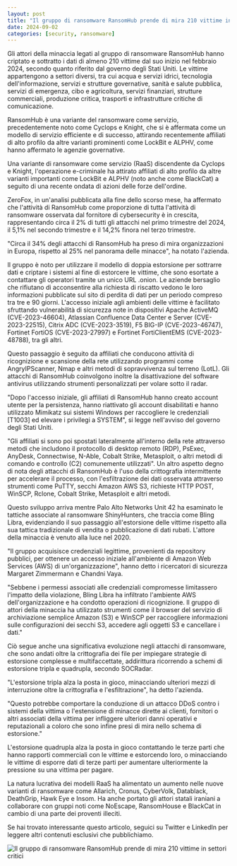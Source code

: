 ```yaml
---
layout: post
title: "Il gruppo di ransomware RansomHub prende di mira 210 vittime in settori critici"
date: 2024-09-02
categories: [security, ransomware]
---
```


Gli attori della minaccia legati al gruppo di ransomware RansomHub hanno criptato e sottratto i dati di almeno 210 vittime dal suo inizio nel febbraio 2024, secondo quanto riferito dal governo degli Stati Uniti. Le vittime appartengono a settori diversi, tra cui acqua e servizi idrici, tecnologia dell'informazione, servizi e strutture governative, sanità e salute pubblica, servizi di emergenza, cibo e agricoltura, servizi finanziari, strutture commerciali, produzione critica, trasporti e infrastrutture critiche di comunicazione.

RansomHub è una variante del ransomware come servizio, precedentemente noto come Cyclops e Knight, che si è affermata come un modello di servizio efficiente e di successo, attirando recentemente affiliati di alto profilo da altre varianti prominenti come LockBit e ALPHV, come hanno affermato le agenzie governative.

Una variante di ransomware come servizio (RaaS) discendente da Cyclops e Knight, l'operazione e-criminale ha attirato affiliati di alto profilo da altre varianti importanti come LockBit e ALPHV (noto anche come BlackCat) a seguito di una recente ondata di azioni delle forze dell'ordine.

ZeroFox, in un'analisi pubblicata alla fine dello scorso mese, ha affermato che l'attività di RansomHub come proporzione di tutta l'attività di ransomware osservata dal fornitore di cybersecurity è in crescita, rappresentando circa il 2% di tutti gli attacchi nel primo trimestre del 2024, il 5,1% nel secondo trimestre e il 14,2% finora nel terzo trimestre.

"Circa il 34% degli attacchi di RansomHub ha preso di mira organizzazioni in Europa, rispetto al 25% nel panorama delle minacce", ha notato l'azienda.

Il gruppo è noto per utilizzare il modello di doppia estorsione per sottrarre dati e criptare i sistemi al fine di estorcere le vittime, che sono esortate a contattare gli operatori tramite un unico URL .onion. Le aziende bersaglio che rifiutano di acconsentire alla richiesta di riscatto vedono le loro informazioni pubblicate sul sito di perdita di dati per un periodo compreso tra tre e 90 giorni. L'accesso iniziale agli ambienti delle vittime è facilitato sfruttando vulnerabilità di sicurezza note in dispositivi Apache ActiveMQ (CVE-2023-46604), Atlassian Confluence Data Center e Server (CVE-2023-22515), Citrix ADC (CVE-2023-3519), F5 BIG-IP (CVE-2023-46747), Fortinet FortiOS (CVE-2023-27997) e Fortinet FortiClientEMS (CVE-2023-48788), tra gli altri.

Questo passaggio è seguito da affiliati che conducono attività di ricognizione e scansione della rete utilizzando programmi come AngryIPScanner, Nmap e altri metodi di sopravvivenza sul terreno (LotL). Gli attacchi di RansomHub coinvolgono inoltre la disattivazione del software antivirus utilizzando strumenti personalizzati per volare sotto il radar.

"Dopo l'accesso iniziale, gli affiliati di RansomHub hanno creato account utente per la persistenza, hanno riattivato gli account disabilitati e hanno utilizzato Mimikatz sui sistemi Windows per raccogliere le credenziali [T1003] ed elevare i privilegi a SYSTEM", si legge nell'avviso del governo degli Stati Uniti.

"Gli affiliati si sono poi spostati lateralmente all'interno della rete attraverso metodi che includono il protocollo di desktop remoto (RDP), PsExec, AnyDesk, Connectwise, N-Able, Cobalt Strike, Metasploit, o altri metodi di comando e controllo (C2) comunemente utilizzati". Un altro aspetto degno di nota degli attacchi di RansomHub è l'uso della crittografia intermittente per accelerare il processo, con l'esfiltrazione dei dati osservata attraverso strumenti come PuTTY, secchi Amazon AWS S3, richieste HTTP POST, WinSCP, Rclone, Cobalt Strike, Metasploit e altri metodi.

Questo sviluppo arriva mentre Palo Alto Networks Unit 42 ha esaminato le tattiche associate al ransomware ShinyHunters, che traccia come Bling Libra, evidenziando il suo passaggio all'estorsione delle vittime rispetto alla sua tattica tradizionale di vendita o pubblicazione di dati rubati. L'attore della minaccia è venuto alla luce nel 2020.

"Il gruppo acquisisce credenziali legittime, provenienti da repository pubblici, per ottenere un accesso iniziale all'ambiente di Amazon Web Services (AWS) di un'organizzazione", hanno detto i ricercatori di sicurezza Margaret Zimmermann e Chandni Vaya.

"Sebbene i permessi associati alle credenziali compromesse limitassero l'impatto della violazione, Bling Libra ha infiltrato l'ambiente AWS dell'organizzazione e ha condotto operazioni di ricognizione. Il gruppo di attori della minaccia ha utilizzato strumenti come il browser del servizio di archiviazione semplice Amazon (S3) e WinSCP per raccogliere informazioni sulle configurazioni dei secchi S3, accedere agli oggetti S3 e cancellare i dati."

Ciò segue anche una significativa evoluzione negli attacchi di ransomware, che sono andati oltre la crittografia dei file per impiegare strategie di estorsione complesse e multifaccettate, addirittura ricorrendo a schemi di estorsione tripla e quadrupla, secondo SOCRadar.

"L'estorsione tripla alza la posta in gioco, minacciando ulteriori mezzi di interruzione oltre la crittografia e l'esfiltrazione", ha detto l'azienda.

"Questo potrebbe comportare la conduzione di un attacco DDoS contro i sistemi della vittima o l'estensione di minacce dirette ai clienti, fornitori o altri associati della vittima per infliggere ulteriori danni operativi e reputazionali a coloro che sono infine presi di mira nello schema di estorsione."

L'estorsione quadrupla alza la posta in gioco contattando le terze parti che hanno rapporti commerciali con le vittime e estorcendo loro, o minacciando le vittime di esporre dati di terze parti per aumentare ulteriormente la pressione su una vittima per pagare.

La natura lucrativa dei modelli RaaS ha alimentato un aumento nelle nuove varianti di ransomware come Allarich, Cronus, CyberVolk, Datablack, DeathGrip, Hawk Eye e Insom. Ha anche portato gli attori statali iraniani a collaborare con gruppi noti come NoEscape, RansomHouse e BlackCat in cambio di una parte dei proventi illeciti. 

Se hai trovato interessante questo articolo, seguici su Twitter e LinkedIn per leggere altri contenuti esclusivi che pubblichiamo.

![Il gruppo di ransomware RansomHub prende di mira 210 vittime in settori critici](/PirateSec/assets/images/2024-09-02-ransomhub-ransomware-group-targets-210-victims-across-critical-sectors.png)
